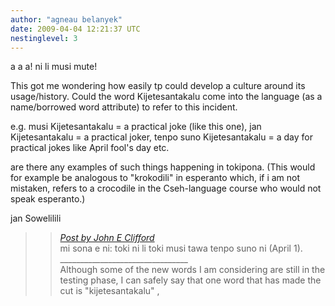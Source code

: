 ```yaml
---
author: "agneau belanyek"
date: 2009-04-04 12:21:37 UTC
nestinglevel: 3
---
```

a a a! ni li musi mute!  
  
This got me wondering how easily tp could develop a culture around its usage/history. Could the word Kijetesantakalu come into the language (as a name/borrowed word attribute) to refer to this incident.  
  
e.g. musi Kijetesantakalu = a practical joke (like this one), jan Kijetesantakalu = a practical joker, tenpo suno Kijetesantakalu = a day for practical jokes like April fool's day etc.  
  
are there any examples of such things happening in tokipona. (This would for example be analogous to "krokodili" in esperanto which, if i am not mistaken, refers to a crocodile in the Cseh-language course who would not speak esperanto.)  
  
  
jan Sowelilili  

> 
> 
> > [_Post by John E Clifford_](/05unm1ly/new-official-word-nova-oficiala-vorto#post4)  
> > mi sona e ni: toki ni li toki musi tawa tenpo suno ni (April 1).  
> > \_\_\_\_\_\_\_\_\_\_\_\_\_\_\_\_\_\_\_\_\_\_\_\_\_\_\_\_\_\_\_\_  
> > Although some of the new words I am considering are still in the testing phase, I can safely say that one word that has made the cut is "kijetesantakalu" ,  
> > 
> 
>